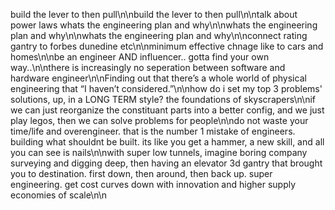 build the lever to then pull\n\nbuild the lever to then pull\n\ntalk about power laws whats the engineering plan and why\n\nwhats the engineering plan and why\n\nwhats the engineering plan and why\n\nconnect rating gantry to forbes dunedine etc\n\nminimum effective chnage like to cars and homes\n\nbe an engineer AND influencer.. gotta find your own way..\n\nthere is increasingly no seperation between software and hardware engineer\n\nFinding out that there’s a whole world of physical engineering that “I haven’t considered.”\n\nhow do i set my top 3 problems' solutions, up, in a LONG TERM style? the foundations of skyscrapers\n\nif we can just reorganize the constituant parts into a better config, and we just play legos, then we can solve problems for people\n\ndo not waste your time/life and overengineer. that is the number 1 mistake of engineers. building what shouldnt be built. its like you get a hammer, a new skill, and all you can see is nails\n\nwith super low tunnels, imagine boring company surveying and digging deep, then having an elevator 3d gantry that brought you to destination. first down, then around, then back up. super engineering. get cost curves down with innovation and higher supply economies of scale\n\n
